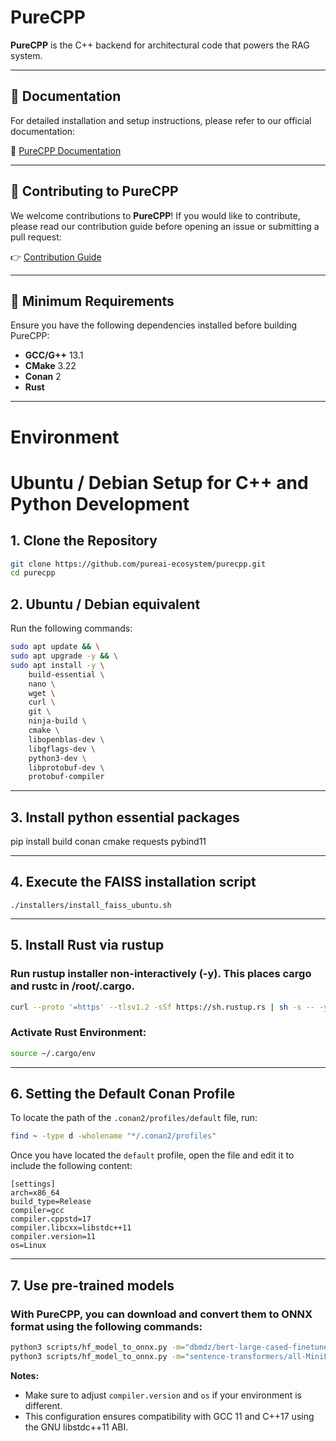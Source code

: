 # PureCPP

**PureCPP** is the C++ backend for architectural code that powers the RAG system.

---

## 📖 Documentation
For detailed installation and setup instructions, please refer to our official documentation:

🔗 [PureCPP Documentation](https://docs.puredocs.org/setup)

---

## 🚀 Contributing to PureCPP

We welcome contributions to **PureCPP**! If you would like to contribute, please read our contribution guide before opening an issue or submitting a pull request:

👉 [Contribution Guide](/community/CONTRIBUTING.md)

---

## 📌 Minimum Requirements

Ensure you have the following dependencies installed before building PureCPP:

- **GCC/G++** 13.1
- **CMake** 3.22
- **Conan** 2
- **Rust**

---
# Environment

# Ubuntu / Debian Setup for C++ and Python Development

## 1. Clone the Repository

```bash
git clone https://github.com/pureai-ecosystem/purecpp.git
cd purecpp
```

## 2. Ubuntu / Debian equivalent

Run the following commands:

```bash
sudo apt update && \
sudo apt upgrade -y && \
sudo apt install -y \
    build-essential \
    nano \
    wget \
    curl \
    git \
    ninja-build \
    cmake \
    libopenblas-dev \
    libgflags-dev \
    python3-dev \
    libprotobuf-dev \
    protobuf-compiler
```

---

## 3. Install python essential packages

pip install build conan cmake requests pybind11

---
## 4. Execute the FAISS installation script

`./installers/install_faiss_ubuntu.sh`

---
## 5. Install Rust via rustup

### Run rustup installer non-interactively (-y). This places cargo and rustc in /root/.cargo.
```bash
curl --proto '=https' --tlsv1.2 -sSf https://sh.rustup.rs | sh -s -- -y
```
### Activate Rust Environment:
```bash
source ~/.cargo/env
```

---

## 6. Setting the Default Conan Profile 

To locate the path of the `.conan2/profiles/default` file, run:

```bash
find ~ -type d -wholename "*/.conan2/profiles"
````

Once you have located the `default` profile, open the file and edit it to include the following content:
```
[settings]
arch=x86_64
build_type=Release
compiler=gcc
compiler.cppstd=17
compiler.libcxx=libstdc++11
compiler.version=11
os=Linux
```

---

## 7. Use pre-trained models

### With **PureCPP**, you can download and convert them to **ONNX** format using the following commands:

```bash
python3 scripts/hf_model_to_onnx.py -m="dbmdz/bert-large-cased-finetuned-conll03-english" -o="bert-large-cased-finetuned-conll03-english"
python3 scripts/hf_model_to_onnx.py -m="sentence-transformers/all-MiniLM-L6-v2" -o="sentence-transformers/all-MiniLM-L6-v2"
```

**Notes:**

* Make sure to adjust `compiler.version` and `os` if your environment is different.
* This configuration ensures compatibility with GCC 11 and C++17 using the GNU libstdc++11 ABI.

```

